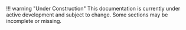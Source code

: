 !!! warning "Under Construction"
    This documentation is currently under active development and subject to change.
    Some sections may be incomplete or missing.
